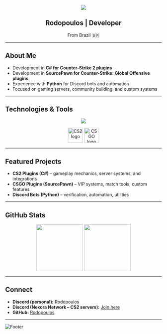 <p align="center">
  <img src="https://capsule-render.vercel.app/api?type=waving&color=0:8e2de2,100:4a00e0&height=200&section=header&text=Rodopoulos&fontSize=50&fontColor=fff&animation=fadeIn&fontAlignY=35" />
</p>

<h2 align="center">Rodopoulos | Developer</h2>
<p align="center">From Brazil 🇧🇷</p>

---

## About Me
- Development in **C# for Counter-Strike 2 plugins**  
- Development in **SourcePawn for Counter-Strike: Global Offensive plugins**  
- Experience with **Python** for Discord bots and automation  
- Focused on gaming servers, community building, and custom systems  

---

## Technologies & Tools
<p align="center">
  <img src="https://skillicons.dev/icons?i=cs,dotnet,python,discord,github,vscode,mysql,sqlite" />
</p>

<p align="center">
  <img src="https://cdn2.steamgriddb.com/icon/3d00e7e5a4a26a.png" height="48" alt="CS2 logo" />
  <img src="https://cdn2.steamgriddb.com/icon/7a344b29fce9dc.png" height="48" alt="CSGO logo" />
</p>

---

## Featured Projects
- **CS2 Plugins (C#)** – gameplay mechanics, server systems, and integrations  
- **CSGO Plugins (SourcePawn)** – VIP systems, match tools, custom features  
- **Discord Bots (Python)** – verification, automation, utilities  

---

## GitHub Stats
<p align="center">
  <img src="https://github-readme-stats.vercel.app/api?username=rodopoulos1&show_icons=true&theme=radical" height="150" />
  <img src="https://github-readme-stats.vercel.app/api/top-langs/?username=rodopoulos1&layout=compact&theme=radical" height="150" />
</p>

---

## Connect
- **Discord (personal):** Rodopoulos  
- **Discord (Nexora Network – CS2 servers):** [Join here](https://discord.gg/UM4FJPVc6k)  
- **GitHub:** [Rodopoulos](https://github.com/rodopoulos1)  

---

![Footer](https://capsule-render.vercel.app/api?type=waving&color=0:4a00e0,100:8e2de2&height=150&section=footer)
